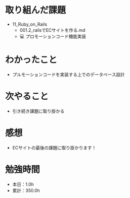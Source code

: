 # 取り組んだ課題
* 11_Ruby_on_Rails
  * 001.2_railsでECサイトを作る.md
  * 💻 プロモーションコード機能実装

# わかったこと
* プルモーションコードを実装する上でのデータベース設計

# 次やること
* 引き続き課題に取り掛かる

# 感想
* ECサイトの最後の課題に取り掛かります！

# 勉強時間
* 本日：1.0h
* 累計：350.0h
